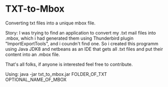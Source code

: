 # TXT-to-Mbox
Converting txt files into a unique mbox file.

Story: I was trying to find an application to convert my .txt mail files into .mbox, which i had generated them using Thunderbird plugin "ImportExportTools", and i coundn't find one. So i created this programm using Java JDK8 and netbeans as an IDE that gets all .txt files and put their content into an .mbox file.

That's all folks, if anyone is interested feel free to contribute.

Using: java -jar txt_to_mbox.jar FOLDER_OF_TXT OPTIONAL_NAME_OF_MBOX
